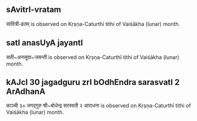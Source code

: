 ## sAvitrI-vratam

सावित्री-व्रतम् is observed on Kṛṣṇa-Caturthī tithi of Vaiśākha (lunar) month.



## satI anasUyA jayantI

सती~अनसूया~जयन्ती is observed on Kṛṣṇa-Caturthī tithi of Vaiśākha (lunar) month.



## kAJcI 30 jagadguru zrI bOdhEndra sarasvatI 2 ArAdhanA

काञ्ची ३० जगद्गुरु श्री~बोधेन्द्र सरस्वती २ आराधना is observed on Kṛṣṇa-Caturthī tithi of Vaiśākha (lunar) month.




